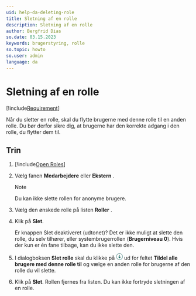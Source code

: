 ```yaml
---
uid: help-da-deleting-role
title: Sletning af en rolle
description: Sletning af en rolle
author: Bergfrid Dias
so.date: 03.15.2023
keywords: brugerstyring, rolle
so.topic: howto
so.user: admin
language: da
---
```


# Sletning af en rolle

[!include[Requirement](../includes/note-anon-req.md)]

Når du sletter en rolle, skal du flytte brugerne med denne rolle til en anden rolle. Du bør derfor sikre dig, at brugerne har den korrekte adgang i den rolle, du flytter dem til.

## Trin

1. [!include[Open Roles](includes/open-roles.md)]

2. Vælg fanen **Medarbejdere** eller **Ekstern** .

    > [!NOTE]
    > Du kan ikke slette rollen for anonyme brugere.

3. Vælg den ønskede rolle på listen **Roller** .

4. Klik på **Slet**.

    Er knappen Slet deaktiveret (udtonet)? Det er ikke muligt at slette den rolle, du selv tilhører, eller systembrugerrollen (**Brugerniveau 0**). Hvis der kun er én fane tilbage, kan du ikke slette den.

5. I dialogboksen **Slet rolle** skal du klikke på ![ikonpilen][img3] ud for feltet **Tildel alle brugere med denne rolle til** og vælge en anden rolle for brugerne af den rolle du vil slette.

6. Klik på **Slet**. Rollen fjernes fra listen. Du kan ikke fortryde sletningen af en rolle.

<!-- Referenced links -->

<!-- Referenced images -->
[img3]: ../../../../../media/icons/arrow-down.png
